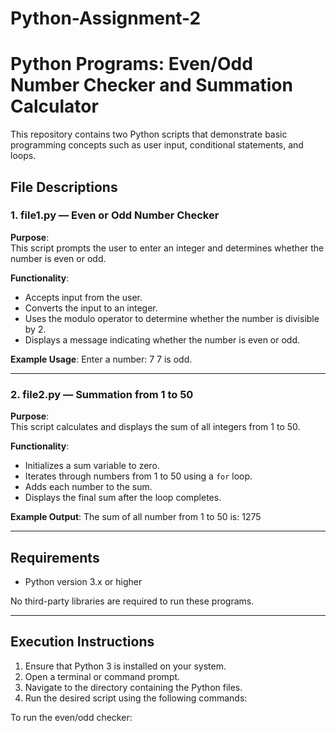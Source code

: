 # Python-Assignment-2
# Python Programs: Even/Odd Number Checker and Summation Calculator

This repository contains two Python scripts that demonstrate basic programming concepts such as user input, conditional statements, and loops.

## File Descriptions

### 1. file1.py — Even or Odd Number Checker

**Purpose**:  
This script prompts the user to enter an integer and determines whether the number is even or odd.

**Functionality**:
- Accepts input from the user.
- Converts the input to an integer.
- Uses the modulo operator to determine whether the number is divisible by 2.
- Displays a message indicating whether the number is even or odd.

**Example Usage**:
Enter a number: 7
7 is odd.



---

### 2. file2.py — Summation from 1 to 50

**Purpose**:  
This script calculates and displays the sum of all integers from 1 to 50.

**Functionality**:
- Initializes a sum variable to zero.
- Iterates through numbers from 1 to 50 using a `for` loop.
- Adds each number to the sum.
- Displays the final sum after the loop completes.

**Example Output**:
The sum of all number from 1 to 50 is: 1275



---

## Requirements

- Python version 3.x or higher

No third-party libraries are required to run these programs.

---

## Execution Instructions

1. Ensure that Python 3 is installed on your system.
2. Open a terminal or command prompt.
3. Navigate to the directory containing the Python files.
4. Run the desired script using the following commands:

To run the even/odd checker:
